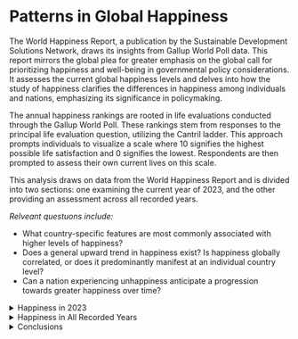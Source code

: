 # Patterns in Global Happiness

The World Happiness Report, a publication by the Sustainable Development Solutions Network, draws its insights from Gallup World Poll data. This report mirrors the global plea for greater emphasis on the global call for prioritizing happiness and well-being in governmental policy considerations. It assesses the current global happiness levels and delves into how the study of happiness clarifies the differences in happiness among individuals and nations, emphasizing its significance in policymaking.

The annual happiness rankings are rooted in life evaluations conducted through the Gallup World Poll. These rankings stem from responses to the principal life evaluation question, utilizing the Cantril ladder. This approach prompts individuals to visualize a scale where 10 signifies the highest possible life satisfaction and 0 signifies the lowest. Respondents are then prompted to assess their own current lives on this scale.

This analysis draws on data from the World Happiness Report and is divided into two sections: one examining the current year of 2023, and the other providing an assessment across all recorded years.

*Relveant questuons include:*
+ What country-specific features are most commonly associated with higher levels of happiness?
+ Does a general upward trend in happiness exist? Is happiness globally correlated, or does it predominantly manifest at an individual country level?
+ Can a nation experiencing unhappiness anticipate a progression towards greater happiness over time?

</details>

<details>

<summary>Happiness in 2023</summary>

### 2023
A happiness score surpassing 6 signifies a state of happiness, while a score below 4.5 indicates unhappiness, with scores falling in-between being categorized as moderate.

<img src="https://raw.githubusercontent.com/occampos/Patterns_In_Happiness/main/Visuals/happiness_scale.png">

The majority of countries reported a state of happiness or moderate happiness, as shown in Visual 1 as 55 and 54 respectively. Conversely, a minority, comprising of 28 countries, reported an unhappy state. Overall, the global trend for 2023 indicates a prevalence of moderate to higher happiness levels. Visual 2 illustrates that the majority of countries had a happiness score ranging between 5 and 6 in 2023.

<table>
<tr><th><img src="https://raw.githubusercontent.com/occampos/Patterns_In_Happiness/main/Visuals/data_2023/data_2023_16.png" width="390" height="370"> </th><th><img src="https://raw.githubusercontent.com/occampos/Patterns_In_Happiness/main/Visuals/data_2023/data_2023_03.png"  width="411" height="370"></th></tr>
<tr><td>
   
*Visual 1; Number of countries by signal in 2023*
</td><td>
   
*Visual 2; Distriutiuon of happiness scores by number of countries in 2023* 
</td></tr> 
</table>

<p>&nbsp;</p>

Visual 3 exhibits the countries boasting the highest and lowest happiness scores in 2023. The disparity between these two groups is substantial, with the highest scores exceeding double the lowest scores in the most extreme instance. Notably, the nations attaining the highest happiness scores are predominantly located in the European region, whereas those registering the lowest scores are primarily situated in the African region.

| <img src="https://raw.githubusercontent.com/occampos/Patterns_In_Happiness/main/Visuals/data_2023/data_2023_02.png"  width="700" height="500"> | 
|:--:| 
| *Visual 3; Countries witht he highest and lowest happiness scores in 2023* | 

<p>&nbsp;</p>

Visual 4 depicts North America as having the highest average happiness score, while Africa demonstrates the lowest average happiness score. Remarkably, regions with lower average happiness scores, compared to other regions, exhibit greater variability among individual countries. For instance, the Middle East stands out with the highest variety, showcasing countries with both low and high happiness scores.

| <img src="https://raw.githubusercontent.com/occampos/Patterns_In_Happiness/main/Visuals/data_2023/data_2023_04.png"  width="600" height="450"> | 
|:--:| 
| *Visual 4; Happiness scores by region in 2023* | 

<p>&nbsp;</p>

Visuals 5 and 6 present the distribution of countries based on their happiness scores. Despite North America showing a high average happiness score, it doesn't comprise the largest number of countries. Europe and Africa stand out in these visuals due to their higher representatioN. Europe hosts the most countries with higher happiness scores, while Africa contains the most countries with lower happiness scores.

<table>
<tr><th><img src="https://raw.githubusercontent.com/occampos/Patterns_In_Happiness/main/Visuals/data_2023/data_2023_05.png"  width="570" height="380"> </th><th><img src="https://raw.githubusercontent.com/occampos/Patterns_In_Happiness/main/Visuals/data_2023/data_2023_06.png"  width="570" height="380"></th></tr>
<tr><td>
   
*Visual 5; Distribution of happiness scores by region in 2023*
</td><td>
   
*Visual 6; Country feature correlations in 2023*
</td></tr> 
</table>

<p>&nbsp;</p>

Visual 7 utilizes a heatmap to demonstrate correlations among country features in 2023. Darker shades of blue indicate stronger positive correlations, darker shades of red imply stronger negative correlations and whiter shades imply weaker correlations. Notably, variables intersecting with the Happiness score, GDP, Social support, Life expectancy, and Freedom, exhibit significantly darker shades of blue on the heatmap. This suggests a strong positive correlation among these factors, indicating they are likely to increase together. Generosity appears closer to 0, suggesting it may not have a substantial impact on other country features. Conversely, Perception of corruption is depicted as negatively correlated, supporting the notion that reduced corruption tends to correlate with higher happiness.

| <img src="https://raw.githubusercontent.com/occampos/Patterns_In_Happiness/main/Visuals/data_2023/data_2023_07.png"  width="700" height="580"> | 
|:--:| 
| *Visual 7; Country feature correlation heatmap in 2023* | 

<p>&nbsp;</p>

Visual 9 compiles all positive correlations, suggesting that the cluster of country features are likely strongly associated with each other. In Visual 8, correlations to happiness are ranked from highest to lowest. Notably, Social support exhibits the highest correlation by a considerable margin, standing at 0.83, followed by GDP at 0.78 and Life expectancy at 0.73. Although still significant, Freedom shows the least correlation among the strongly associated group at 0.66. Perception of corruption is negatively correlated but not significantly so, lying below -0.50 at -0.47.

<table>
<tr><th><img src="https://raw.githubusercontent.com/occampos/Patterns_In_Happiness/main/Visuals/data_2023/data_2023_17.png"  width="300" height="200"> </th><th><img src="https://raw.githubusercontent.com/occampos/Patterns_In_Happiness/main/Visuals/data_2023/data_2023_18.png"  width="340" height="240"></th></tr>
<tr><td>
   
*Visual 8; Country featrues correlated to happiness in 2023*
</td><td>
   
*Visual 9; Country featrues with a positive correlation in 2023*
</td></tr> 
</table>

<p>&nbsp;</p>

Visuals 10 through 15 all depict scatterplots of country features correlated to happiness by region in 2023 in descending order. The line of best fit is included to better illustrate correlation. Correlation is shown by how well data points fit along the line of best fit. Social support, GDP, life expectancy, and freedom all show data points that are plotted along the line of best fit pretty well, indicating a positive correlation to the happiness score. Social support fits the tightest, while freedom is the most loose positivdly correlation, which is shown by their correlation coefficients of 0.83 and 0.66 respectively. Generosity is shown to have very loose fitting data points, supporting a lack of correlation to happiness. Perception of corruption is the only country feature depicting a negative slope, while still falling well along the line of best fit, supporting a negative correlation. The scatterplot also depicts that Europe and Africa dominate world happiness, followed by Asia and Latin America. This is due to the number of countries in each region.

| <img src="https://raw.githubusercontent.com/occampos/Patterns_In_Happiness/main/Visuals/data_2023/data_2023_08.png"  width="595" height="493"> | 
|:--:| 
| *Visual 10; Happiness score and Social support plotted by country in 2023, <br> illustrating a siginificant positive correaltion of 0.83* | 

| <img src="https://raw.githubusercontent.com/occampos/Patterns_In_Happiness/main/Visuals/data_2023/data_2023_09.png"  width="595" height="493"> | 
|:--:| 
| *Visual 11; Happiness score and GDP plotted by country in 2023, <br> illustrating a positive siginificant correaltion of 0.78* | 

| <img src="https://raw.githubusercontent.com/occampos/Patterns_In_Happiness/main/Visuals/data_2023/data_2023_10.png"  width="595" height="493"> | 
|:--:| 
| *Visual 12; Happiness score and Life expectancy plotted by country in 2023, <br> illustrating a siginificant positive correaltion of 0.73* | 

| <img src="https://raw.githubusercontent.com/occampos/Patterns_In_Happiness/main/Visuals/data_2023/data_2023_11.png"  width="595" height="493"> | 
|:--:| 
| *Visual 13; Happiness score and Freedom plotted by country in 2023, <br> illustrating a positive siginificant correaltion of 0.66* | 

| <img src="https://raw.githubusercontent.com/occampos/Patterns_In_Happiness/main/Visuals/data_2023/data_2023_12.png"  width="595" height="493"> | 
|:--:| 
| *Visual 14; Happiness score and Generosity plotted by country in 2023, <br> illustrating a lack of correlation at 0.04* | 

| <img src="https://raw.githubusercontent.com/occampos/Patterns_In_Happiness/main/Visuals/data_2023/data_2023_13.png"  width="595" height="493"> | 
|:--:| 
| *Visual 15; Happiness score and Perception of Corruption plotted by country in 2023, <br> illustrating a negative correaltion of -0.47* | 

</details>

</details>

<details>

<summary>Happiness in All Recorded Years</summary>





### All Recorded years

The World Happiness Report covers data from 2005 to 2023, encompassing a total of 18 years. Visual 16 showcases the frequency of reports over time, with each report representing an individual country. The number of reports saw a gradual increase from 2006, reaching an average of 142.33 reports between 2011 and 2019. However, a substantial drop occurred during 2020, 2021, and 2022, followed by a resurgence of reports in 2023. This decline is possibly attributed to countries focusing on global instability during the COVID-19 pandemic, gradually resuming report submissions in 2023.

| <img src="https://github.com/occampos/Patterns_In_Happiness/blob/main/Visuals/data_all_years/data_all_years_01.png"  width="700" height="550"> | 
|:--:| 
| *Visual 16; Countries reported over time* | 

<p>&nbsp;</p>

A total of 165 countries are represented across the 18-year period. In Visual 17 and 18, the number of reports by the number of countries is detailed. The visualization indicates that the majority of countries have consistently reported every year for the entire span of 18 years, with most nations contributing data for at least 15 years.

<table>
<tr><th><img src="https://raw.githubusercontent.com/occampos/Patterns_In_Happiness/main/Visuals/data_all_years/data_all_years_03.png" width="595" height="493"> </th><th><img src="https://raw.githubusercontent.com/occampos/Patterns_In_Happiness/main/Visuals/data_all_years/data_all_years_02.png" width="200" height="500"> </th></tr>
<tr><td>
   
*Visual 17; Number of reports by the number of countries*
</td><td>
   
*Visual 18; Table of number of reports by the number of countries*
</td></tr> 
</table>

<p>&nbsp;</p>

Visual 19 shows that until 2019, there had been a general upward trend in the overall happiness of recorded countries worldwide. However, the onset of the COVID pandemic in the year 2020 can be said to have significantly impacted global happiness levels, leading to a notable decline in global happiness. According to the data provided, an indiciation on a rebound in happines after the decline has yet to be observed. 

| <img src="https://raw.githubusercontent.com/occampos/Patterns_In_Happiness/main/Visuals/data_all_years/data_all_years_04.png" width="800" height="600"> | 
|:--:| 
| *Visual 19; Global happiness over time* | 

<p>&nbsp;</p>

The global trend of happiness differs greatly from regional trends. Visual 20 highlights this difference by plotting happiness over time by region. North America contains the fewest countries but maintains the highest average happiness score, while Africa retained the lowest average happiness score. Interestingly, in 2020, certain regions reacted differently to the COVID pandemic compared to the global trend, which experienced a significant decline in happiness scores. Europe had an insignificant shift in happiness during this time, while Latin/South America actually had an increase. In 2020, Latin/South America experienced an increase in average happiness scores despite other regions experiencing a stark decline.

| <img src="https://raw.githubusercontent.com/occampos/Patterns_In_Happiness/main/Visuals/data_all_years/data_all_years_05.png" width="800" height="600"> | 
|:--:| 
| *Visual 20; Happiness over time by region* | 

<p>&nbsp;</p>

The country feature correlation matrix for all recorded years, depicted by Visual 21, looks very similar to the correlation matrix in 2023. The same country features (GDP, social support, life expectancy and freedom) are shown to be correlated with happiness. Similarly to 2023, generosity has a slight correlation, while perception of corruption has a notable negative correlation. However by plotting each country feature against happiness additional insights and trends are observed.

| <img src="https://raw.githubusercontent.com/occampos/Patterns_In_Happiness/main/Visuals/data_all_years/data_all_years_06.png" width="700" height="580"> | 
|:--:| 
| *Visual 21; Country feature correlation heatmap in all recorded years* | 

<p>&nbsp;</p>

Visuals 22 through 26 are scatterplots of country features correlated to happiness by region for all recorded years in descending order. Similarly to 2023, social support, GDP, life expectancy, and freedom all indicate a positive correlation to the happiness score. However, GDP has surpassed social support as the most correlated with coefficients at 0.78 and 0.73 respectively. GDP's data points fit the line of best fit the tightest, hence a higher correlation. Generosity is shown to have a very loose fit, supporting a lack of correlation to happiness, and Perception of Corruption shows a negative correlation.

| <img src="https://github.com/occampos/Patterns_In_Happiness/blob/main/Visuals/data_all_years/data_all_years_08.png" width="700" height="600"> | 
|:--:| 
| *Visual 22; Happiness score and GDP plotted by country for all recorded years, <br> illustrating a positive siginificant correaltion of 0.78* | 

| <img src="https://raw.githubusercontent.com/occampos/Patterns_In_Happiness/main/Visuals/data_all_years/data_all_years_07.png" width="700" height="600"> | 
|:--:| 
| *Visual 23; Happiness score and Social support plotted by country for all recorded years, <br> illustrating a siginificant positive correaltion of 0.73* | 

| <img src="https://raw.githubusercontent.com/occampos/Patterns_In_Happiness/main/Visuals/data_all_years/data_all_years_09.png" width="700" height="600"> | 
|:--:| 
| *Visual 24; Happiness score and Life expectancy plotted by country for all recorded years, <br> illustrating a siginificant positive correaltion of 0.68* | 

| <img src="https://raw.githubusercontent.com/occampos/Patterns_In_Happiness/main/Visuals/data_all_years/data_all_years_10.png" width="700" height="600"> | 
|:--:| 
| *Visual 24; Happiness score and Freedom plotted by country for all recorded years, <br> illustrating a positive siginificant correaltion of 0.54* | 

<p>&nbsp;</p>

Interestingly, a distinct U shaped pattern can be seen in the plot for Generosity against Happiness Score. This supports that Generosity has less value to happiness when happiness is growing or at an average and more value to happiness when happiness is at it's or at it's highest.

| <img src="https://raw.githubusercontent.com/occampos/Patterns_In_Happiness/main/Visuals/data_all_years/data_all_years_11.png" width="700" height="600"> | 
|:--:| 
| *Visual 25*; Happiness score and Generosity plotted by country for all recorded years, <br> illustrating a lack of correlation at 0.17 | 

<p>&nbsp;</p>

Additionally, a steep drop-off of Perception of Corruption is observed after around a Happiness Score of 6.5. This supports that for a country to have the greatest likelihood of achieving the highest happiness levels, the country's Perception of Corruption should fall. However, this also shows that Perception of Corruption isn't valued as much comparatively until a certain level of happiness is achieved.

| <img src="https://raw.githubusercontent.com/occampos/Patterns_In_Happiness/main/Visuals/data_all_years/data_all_years_12.png" width="700" height="600"> | 
|:--:| 
| *Visual 26; Happiness score and Perception of Corruption plotted by country for all recorded years, <br> illustrating a negative correaltion of -0.43* | 

<p>&nbsp;</p>

Variance is a measure that describes the spread of a set of values in a dataset. It quantifies how far individual numbers in a dataset are from the mean and provides insight into the variability or the degree to which data points differ from each other. To help understand what drives happiness in a country, I divided the nations into two groups: those with the highest variance (indicating unstable happiness) and those with the lowest variance (indicating stable happiness). Visual 27 compares those groups with the global average happiness over time. It can be seen that countries with the most stable happiness has a higher average happiness than both the global average and countries with the least stable happiness. This supports that as a country reaches a certain level of happiness it is likely to maintain a stable level of happiness.

| <img src="https://raw.githubusercontent.com/occampos/Patterns_In_Happiness/main/Visuals/data_all_years/data_all_years_13.png" width="800" height="600"> | 
|:--:| 
| *Visual 27; Average happiness in countries with highest variance and lowest variance* | 

<p>&nbsp;</p>

Visual 28 and 29 illustrate correlations coeffcients between country features for the highest variance and lowest varaince countries through heatmaps. 
| <img src="https://github.com/occampos/Patterns_In_Happiness/blob/main/Visuals/data_all_years/data_all_years_14.png" width="700" height="580"> | 
|:--:| 
| *Visual 28; Country feature correlation heatmap for countries with lowest varaince in happiness* | 

| <img src="https://github.com/occampos/Patterns_In_Happiness/blob/main/Visuals/data_all_years/data_all_years_15.png" width="700" height="580"> | 
|:--:| 
| *Visual 29; Country feature correlation heatmap for countries with highest varaince in happiness* | 

| <img src="https://raw.githubusercontent.com/occampos/Patterns_In_Happiness/main/Visuals/data_all_years/data_all_years_16.png"  width="546" height="215"> | 
|:--:| 
| *Visual 30; Country feature correlation heatmap for countries with highest varaince in happiness* | 

















</details>













</details>

<details>

<summary>Conclusions</summary>

BEANS

</details>
